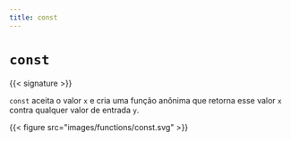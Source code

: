 ```yaml
---
title: const
---
```


# `const`

{{< signature >}}

`const` aceita o valor `x` e cria uma função anônima que retorna esse valor `x` contra qualquer valor de entrada `y`.

{{< figure src="images/functions/const.svg" >}}
